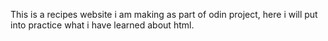 This is a recipes website i am making as part of
odin project, here i will put into practice what i 
have learned about html.